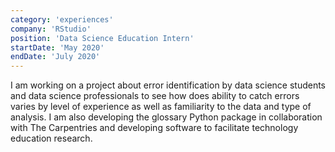 ```yaml
---
category: 'experiences'
company: 'RStudio'
position: 'Data Science Education Intern'
startDate: 'May 2020'
endDate: 'July 2020'
---
```


I am working on a project about error identification by data science students and data science professionals to see how does ability to catch errors varies by level of experience as well as familiarity to the data and type of analysis. I am also developing the glossary Python package in collaboration with The Carpentries and developing software to facilitate technology education research.